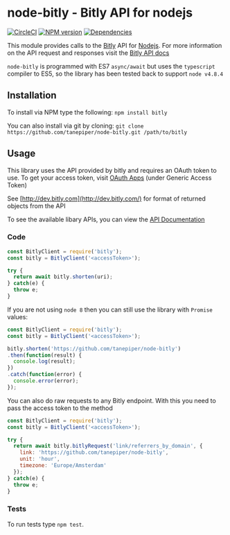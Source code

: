 # node-bitly - Bitly API for nodejs

[![CircleCI](https://circleci.com/gh/tanepiper/node-bitly.svg?style=svg)](https://circleci.com/gh/tanepiper/node-bitly) [![NPM version](https://badge.fury.io/js/bitly.png)](http://badge.fury.io/js/bitly) [![Dependencies](https://david-dm.org/tanepiper/node-bitly.svg)](https://david-dm.org/tanepiper/node-bitly)

This module provides calls to the [Bitly](http://bitly.com) API for [Nodejs](http://nodejs.org).
For more information on the API request and responses visit the [Bitly API docs](http://dev.bitly.com/api.html)

`node-bitly` is programmed with ES7 `async/await` but uses the `typescript` compiler to ES5, so the library has
been tested back to support `node v4.8.4`

## Installation

To install via NPM type the following: `npm install bitly`

You can also install via git by cloning: `git clone https://github.com/tanepiper/node-bitly.git /path/to/bitly`

## Usage

This library uses the API provided by bitly and requires an OAuth token to use.
To get your access token, visit [OAuth Apps](https://bitly.com/a/oauth_apps) (under Generic Access Token)

See [http://dev.bitly.com](http://dev.bitly.com/) for format of returned objects from the API

To see the available libary APIs, you can view the [API Documentation](docs/api.md)

### Code

```js
const BitlyClient = require('bitly');
const bitly = BitlyClient('<accessToken>');

try {
  return await bitly.shorten(uri);
} catch(e) {
  throw e;
}
```

If you are not using `node 8` then you can still use the library with `Promise` values:

```js
const BitlyClient = require('bitly');
const bitly = BitlyClient('<accessToken>');

bitly.shorten('https://github.com/tanepiper/node-bitly')
.then(function(result) {
  console.log(result);
})
.catch(function(error) {
  console.error(error);
});
```

You can also do raw requests to any Bitly endpoint.  With this you need to pass the access
token to the method

```js
const BitlyClient = require('bitly');
const bitly = BitlyClient('<accessToken>');

try {
  return await bitly.bitlyRequest('link/referrers_by_domain', {
    link: 'https://github.com/tanepiper/node-bitly',
    unit: 'hour',
    timezone: 'Europe/Amsterdam'
  });
} catch(e) {
  throw e;
}
```

### Tests

To run tests type `npm test`.
